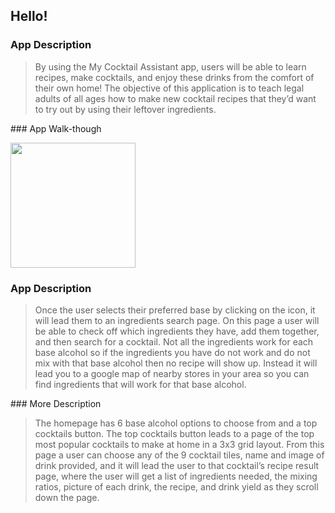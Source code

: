 ## Hello!

### App Description
<blockquote>
By using the My Cocktail Assistant app, users will be able to learn recipes, make cocktails, and enjoy these drinks from the comfort of their own home! The objective of this application is to teach legal adults of all ages how to make new cocktail recipes that they’d want to try out by using their leftover ingredients.
</blockquote>
### App Walk-though

<img src="https://recordit.co/wQRP94NTcE.gif" width=200><br> 



### App Description	
<blockquote>
Once the user selects their preferred base by clicking on the icon, it will lead them to an ingredients search page. On this page a user will be able to check off which ingredients they have, add them together, and then search for a cocktail. Not all the ingredients work for each base alcohol so if the ingredients you have do not work and do not mix with that base alcohol then no recipe will show up. Instead it will lead you to a google map of nearby stores in your area so you can find ingredients that will work for that base alcohol.
</blockquote>
### More Description
<blockquote>
The homepage has 6 base alcohol options to choose from and a top cocktails button. The top cocktails button leads to a page of the top most popular cocktails to make at home in a 3x3 grid layout. From this page a user can choose any of the 9 cocktail tiles, name and image of drink provided, and it will lead the user to that cocktail’s recipe result page, where the user will get a list of ingredients needed, the mixing ratios, picture of each drink, the recipe, and drink yield as they scroll down the page.
</blockquote>
